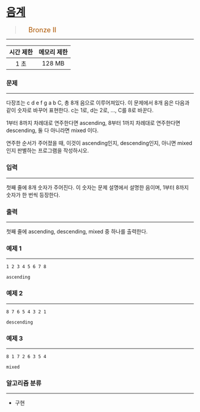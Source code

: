 # [음계](https://www.acmicpc.net/problem/2920)

> <img src="https://d2gd6pc034wcta.cloudfront.net/tier/4.svg" width="16" heigth="21" style = "vertical-align: middle;"/>&nbsp;<span style="font-size: 18px; color: #ad5600;">Bronze II</span>

***

<div align="center">

|시간 제한|메모리 제한|
|:---:|:---:|
|1 초 |128 MB|

</div>

### 문제

***

다장조는 c d e f g a b C, 총 8개 음으로 이루어져있다. 이 문제에서 8개 음은 다음과 같이 숫자로 바꾸어 표현한다. c는 1로, d는 2로, ..., C를 8로 바꾼다.

1부터 8까지 차례대로 연주한다면 ascending, 8부터 1까지 차례대로 연주한다면 descending, 둘 다 아니라면 mixed 이다.

연주한 순서가 주어졌을 때, 이것이 ascending인지, descending인지, 아니면 mixed인지 판별하는 프로그램을 작성하시오.

### 입력

***

첫째 줄에 8개 숫자가 주어진다. 이 숫자는 문제 설명에서 설명한 음이며, 1부터 8까지 숫자가 한 번씩 등장한다.

### 출력

***

첫째 줄에 ascending, descending, mixed 중 하나를 출력한다.

### 예제 1

***

```
1 2 3 4 5 6 7 8
```

```
ascending
```

### 예제 2

***

```
8 7 6 5 4 3 2 1
```

```
descending
```

### 예제 3

***

```
8 1 7 2 6 3 5 4
```

```
mixed
```

### 알고리즘 분류

***

* 구현

